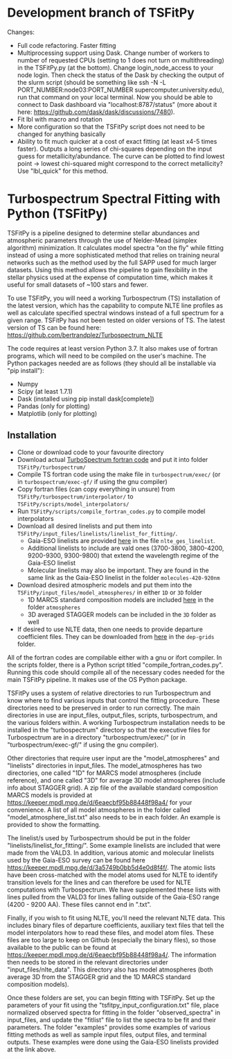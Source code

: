 # Development branch of TSFitPy

Changes:
- Full code refactoring. Faster fitting
- Multiprocessing support using Dask. Change number of workers to number of requested CPUs (setting to 1 does not turn on multithreading) in the TSFitPy.py (at the bottom). Change login_node_access to your node login. Then check the status of the Dask by checking the output of the slurm script (should be something like ssh -N -L PORT_NUMBER:node03:PORT_NUMBER supercomputer.university.edu), run that command on your local terminal. Now you should be able to connect to Dask dashboard via "localhost:8787/status" (more about it here: https://github.com/dask/dask/discussions/7480).
- Fit lbl with macro and rotation
- More configuration so that the TSFitPy script does not need to be changed for anything basically
- Ability to fit much quicker at a cost of exact fitting (at least x4-5 times faster). Outputs a long series of chi-squares depending on the input guess for metallicity/abundance. The curve can be plotted to find lowest point -> lowest chi-squared might correspond to the correct metallicity? Use "lbl_quick" for this method.

# Turbospectrum Spectral Fitting with Python (TSFitPy)
<!--# AKA PODRACES (Pipeline for the Objective Determination of Realistically Accurate Characteristics and Elements of Stars)-->

TSFitPy is a pipeline designed to determine stellar abundances and atmospheric parameters through the use of Nelder-Mead (simplex algorithm) minimization. It calculates model spectra "on the fly" while fitting instead of using a more sophisticated method that relies on training neural networks such as the method used by the full SAPP used for much larger datasets. Using this method allows the pipeline to gain flexibility in the stellar physics used at the expense of computation time, which makes it useful for small datasets of ~100 stars and fewer.

To use TSFitPy, you will need a working Turbospectrum (TS) installation of the latest version, which has the capability to compute NLTE line profiles as well as calculate specified spectral windows instead of a full spectrum for a given range. TSFitPy has not been tested on older versions of TS. The latest version of TS can be found here: https://github.com/bertrandplez/Turbospectrum_NLTE

The code requires at least version Python 3.7. It also makes use of fortran programs, which will need to be compiled on the 
user's machine. The Python packages needed are as follows (they should all be installable via "pip install"):
- Numpy
- Scipy (at least 1.7.1)
- Dask (installed using pip install dask[complete])
- Pandas (only for plotting)
- Matplotlib (only for plotting)

## Installation

- Clone or download code to your favourite directory
- Download actual [TurboSpectrum fortran code](https://github.com/bertrandplez/Turbospectrum_NLTE) and put it into folder `TSFitPy/turbospectrum/`
- Compile TS fortran code using the make file in `turbospectrum/exec/` (or in `turbospectrum/exec-gf/` if using the gnu compiler)
- Copy fortran files (can copy everything in unsure) from `TSFitPy/turbospectrum/interpolator/` to `TSFitPy/scripts/model_interpolators/`
- Run `TSFitPy/scripts/compile_fortran_codes.py` to compile model interpolators
- Download all desired linelists and put them into `TSFitPy/input_files/linelists/linelist_for_fitting/`.
  - Gaia-ESO linelists are provided [here](https://keeper.mpdl.mpg.de/d/3a5749b0bb5d4e0d8f4f/) in the file `nlte_ges_linelist`. 
  - Additional linelists to include are vald ones (3700-3800, 3800-4200, 9200-9300, 9300-9800) that extend the wavelength regime of the Gaia-ESO linelist
  - Molecular linelists may also be important. They are found in the same link as the Gaia-ESO linelist in the folder `molecules-420-920nm`
- Download desired atmospheric models and put them into the `TSFitPy/input_files/model_atmospheres/` in either `1D` or `3D` folder
  - 1D MARCS standard composition models are included [here](https://keeper.mpdl.mpg.de/d/6eaecbf95b88448f98a4/) in the folder `atmospheres`
  - 3D averaged STAGGER models can be included in the `3D` folder as well
- If desired to use NLTE data, then one needs to provide departure coefficient files. They can be downloaded from [here](https://keeper.mpdl.mpg.de/d/6eaecbf95b88448f98a4/) in the `dep-grids` folder.

All of the fortran codes are compilable either with a gnu or ifort compiler. In the scripts folder, there is a Python script titled "compile_fortran_codes.py". Running this code should compile all of the necessary codes needed for the main TSFitPy pipeline. It makes use of the OS Python package.

TSFitPy uses a system of relative directories to run Turbospectrum and know where to find various inputs that control the fitting procedure. These directories need to be preserved in order to run correctly. The main directories in use are input_files, output_files, scripts, turbospectrum, and the various folders within. A working Turbospectrum installation needs to be installed in the "turbospectrum" directory so that the executive files for Turbospectrum are in a directory "turbospectrum/exec/" (or in "turbospectrum/exec-gf/" if using the gnu compiler).

Other directories that require user input are the "model_atmospheres" and "linelists" directories in input_files. The model_atmospheres has two directories, one called "1D" for MARCS model atmospheres (include reference), and one called "3D" for average 3D model atmospheres (include info about STAGGER grid). A zip file of the available standard composition MARCS models is provided at https://keeper.mpdl.mpg.de/d/6eaecbf95b88448f98a4/ for your convenience. A list of all model atmospheres in the folder called "model_atmosphere_list.txt" also needs to be in each folder. An example is provided to show the formatting.

The linelist/s used by Turbospectrum should be put in the folder "linelists/linelist_for_fitting/". Some example linelists are included that were made from the VALD3. In addition, various atomic and molecular linelists used by the Gaia-ESO survey can be found here https://keeper.mpdl.mpg.de/d/3a5749b0bb5d4e0d8f4f/. The atomic lists have been cross-matched with the model atoms used for NLTE to identify transition levels for the lines and can therefore be used for NLTE computations with Turbospectrum. We have supplemented these lists with lines pulled from the VALD3 for lines falling outside of the Gaia-ESO range (4200 - 9200 AA). These files cannot end in ".txt".

Finally, if you wish to fit using NLTE, you'll need the relevant NLTE data. This includes binary files of departure coefficients, auxiliary text files that tell the model interpolators how to read these files, and model atom files. These files are too large to keep on Github (especially the binary files), so those available to the public can be found at https://keeper.mpdl.mpg.de/d/6eaecbf95b88448f98a4/. The information then needs to be stored in the relevant directories under "input_files/nlte_data". This directory also has model atmospheres (both average 3D from the STAGGER grid and the 1D MARCS standard composition models).

Once these folders are set, you can begin fitting with TSFitPy. Set up the parameters of your fit using the "tsfitpy_input_configuration.txt" file, place normalized observed spectra for fitting in the folder "observed_spectra" in input_files, and update the "fitlist" file to list the spectra to be fit and their parameters. The folder "examples" provides some examples of various fitting methods as well as sample input files, output files, and terminal outputs. These examples were done using the Gaia-ESO linelists provided at the link above.

